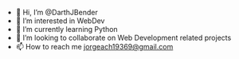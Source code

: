 - 👋 Hi, I’m @DarthJBender
- 👀 I’m interested in WebDev
- 🌱 I’m currently learning Python
- 💞️ I’m looking to collaborate on Web Development related projects
- 📫 How to reach me jorgeach19369@gmail.com

<!---
UOlolo/UOlolo is a ✨ special ✨ repository because its `README.md` (this file) appears on your GitHub profile.
You can click the Preview link to take a look at your changes.
--->
